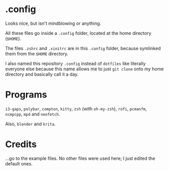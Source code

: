 # .config
Looks nice, but isn't mindblowing or anything.

All these files go inside a `.config` folder, located at the home directory (`$HOME`).

The files `.zshrc` and `.xinitrc` are in this `.config` folder, because symlinked them from the `$HOME` directory.

I also named this repository `.config` instead of `dotfiles` like literally everyone else because this name allows
me to just `git clone` onto my home directory and basically call it a day.

# Programs
`i3-gaps`, `polybar`, `compton`, `kitty`, `zsh` (with `oh-my-zsh`), `rofi`, `pcmanfm`, `ncmpcpp`, `mpd` and `neofetch`.

Also, `blender` and `krita`.

# Credits
...go to the example files. No other files were used here; I just edited the default ones.
